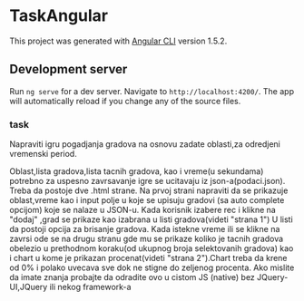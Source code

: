 # TaskAngular

This project was generated with [Angular CLI](https://github.com/angular/angular-cli) version 1.5.2.

## Development server

Run `ng serve` for a dev server. Navigate to `http://localhost:4200/`. The app will automatically reload if you change any of the source files.

### task

Napraviti igru pogadjanja gradova na osnovu zadate oblasti,za odredjeni vremenski period.

Oblast,lista gradova,lista tacnih gradova, kao i vreme(u sekundama) potrebno za uspesno zavrsavanje igre se ucitavaju iz json-a(podaci.json).
Treba da postoje dve .html strane.
Na prvoj strani napraviti da se prikazuje oblast,vreme kao i input polje u koje se upisuju gradovi (sa auto complete opcijom) koje se nalaze u JSON-u.
Kada korisnik izabere rec i klikne na "dodaj" ,grad se prikaze kao izabrana u listi gradova(videti "strana 1")
U listi da postoji opcija za brisanje gradova.
Kada istekne vreme ili se klikne na zavrsi ode se na drugu stranu gde mu se prikaze koliko je tacnih gradova obelezio u prethodnom koraku(od ukupnog broja selektovanih gradova)
kao i chart u kome je prikazan procenat(videti "strana 2").Chart treba da krene od 0% i polako uvecava sve dok ne stigne do zeljenog procenta.
Ako mislite da imate znanja probajte da odradite ovo u cistom JS (native) bez JQuery-UI,JQuery ili nekog framework-a
